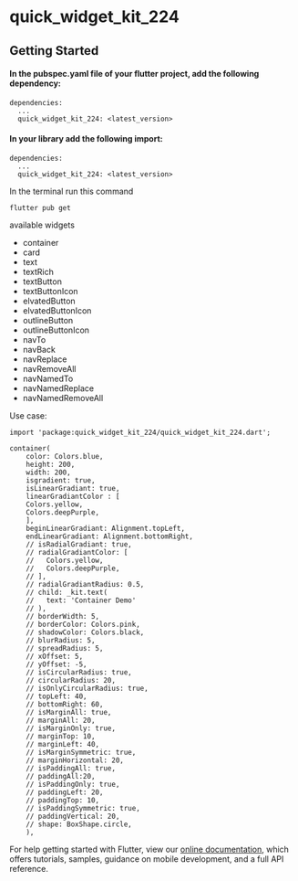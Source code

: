 # quick_widget_kit_224

## Getting Started

#### In the pubspec.yaml file of your flutter project, add the following dependency:

```
dependencies:
  ...
  quick_widget_kit_224: <latest_version>

``` 

#### In your library add the following import:

```
dependencies:
  ...
  quick_widget_kit_224: <latest_version>

```
In the terminal run this command
```
flutter pub get
```
available widgets

* container
* card
* text
* textRich
* textButton
* textButtonIcon
* elvatedButton
* elvatedButtonIcon
* outlineButton
* outlineButtonIcon
* navTo
* navBack
* navReplace
* navRemoveAll
* navNamedTo
* navNamedReplace
* navNamedRemoveAll

Use case:

```
import 'package:quick_widget_kit_224/quick_widget_kit_224.dart';

container(
    color: Colors.blue,
    height: 200,
    width: 200,
    isgradient: true,
    isLinearGradiant: true,
    linearGradiantColor : [
    Colors.yellow,
    Colors.deepPurple,
    ],
    beginLinearGradiant: Alignment.topLeft,
    endLinearGradiant: Alignment.bottomRight,
    // isRadialGradiant: true,
    // radialGradiantColor: [
    //   Colors.yellow,
    //   Colors.deepPurple,
    // ],
    // radialGradiantRadius: 0.5,
    // child: _kit.text(
    //   text: 'Container Demo'
    // ),
    // borderWidth: 5,
    // borderColor: Colors.pink,
    // shadowColor: Colors.black,
    // blurRadius: 5,
    // spreadRadius: 5,
    // xOffset: 5,
    // yOffset: -5,
    // isCircularRadius: true,
    // circularRadius: 20,
    // isOnlyCircularRadius: true,
    // topLeft: 40,
    // bottomRight: 60,
    // isMarginAll: true,
    // marginAll: 20,
    // isMarginOnly: true,
    // marginTop: 10,
    // marginLeft: 40,
    // isMarginSymmetric: true,
    // marginHorizontal: 20,
    // isPaddingAll: true,
    // paddingAll:20,
    // isPaddingOnly: true,
    // paddingLeft: 20,
    // paddingTop: 10,
    // isPaddingSymmetric: true,
    // paddingVertical: 20,
    // shape: BoxShape.circle,
    ),

```

For help getting started with Flutter, view our 
[online documentation](https://flutter.dev/docs), which offers tutorials, 
samples, guidance on mobile development, and a full API reference.
